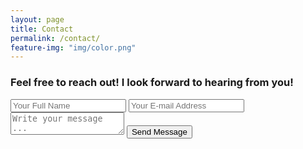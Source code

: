 ```yaml
---
layout: page
title: Contact
permalink: /contact/
feature-img: "img/color.png"
---
```


<h3>Feel free to reach out! I look forward to hearing from you!</h3>

<form action="https://getsimpleform.com/messages?form_api_token=c7901dbf5bc03104a268ddd429dc3d5e" method="post">
  <!-- the redirect_to is optional, the form will redirect to the referrer on submission -->
  <input type='hidden' name='redirect_to' value='http://alexerling.com/thank-you' />
  <input type='text' name='name' placeholder='Your Full Name' />
  <input type='email' name='email' placeholder='Your E-mail Address' />
  <textarea name='message' placeholder='Write your message ...'></textarea>
  <input type='submit' value='Send Message' />
</form>
